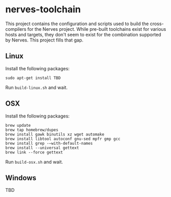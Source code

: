 # nerves-toolchain

This project contains the configuration and scripts used to build the
cross-compilers for the Nerves project. While pre-built toolchains exist for
various hosts and targets, they don't seem to exist for the combination
supported by Nerves. This project fills that gap.

## Linux

Install the following packages:

```
sudo apt-get install TBD
```

Run `build-linux.sh` and wait.

## OSX

Install the following packages:

```
brew update
brew tap homebrew/dupes
brew install gawk binutils xz wget automake
brew install libtool autoconf gnu-sed mpfr gmp gcc
brew install grep -—with-default-names
brew install --universal gettext
brew link --force gettext

```

Run `build-osx.sh` and wait.

## Windows

TBD

